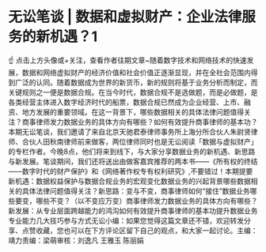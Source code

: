# 无讼笔谈 | 数据和虚拟财产：企业法律服务的新机遇？1

☝ 点击上方头像或+关注，查看作者往期文章~随着数字技术和网络技术的快速发展，数据和网络虚拟财产的经济价值和社会价值正逐渐显现，并在全社会范围内得到广泛的认同。随着数据成为世界的新货币，新的规则将基于业务分析而制定，而关键规则之一便是数据合规。在当今时代，数据合规不是选做题，而是必做题，是各类经营主体进入数字经济时代的船票，数据合规已然成为企业经营、上市、融资、地方发展的重要领域。在这一背景下，哪些数据相关的具体法律问题值得关注？商事律师发力数据业务的具体方向有哪些？如何有效提升商事律师的基本功？本期无讼笔谈，我们邀请了来自北京天驰君泰律师事务所上海分所合伙人朱尉贤律师、合伙人田秋南律师前来做客，两位律师同时也是无讼阅读「数据与虚拟财产」的专栏作者。今晚8点，他们将来到线下，与大家分享数据业务的新机遇、新思路与新发展。笔谈期间，我们还将送出由做客嘉宾推荐的两本书——《所有权的终结——数字时代的财产保护》和《网络著作权专有权利研究》,不要错过！本期提要新机遇：数据权益保护与数据合规业务的宏观变化数据业务的兴起背景哪些数据相关的具体法律问题值得关注？新思路：变与不变，商事律师如何“接住”数据业务哪些要变，哪些不变？（以不变应万变）商事律师发力数据业务的具体方向有哪些？新发展：从专业层面跨越能力的鸿沟如何有效提升商事律师的基本功提升数据业务专业能力几大技巧参与方式无讼小编：如果您觉得这篇文章还不错，欢迎转发分享、点赞收藏，您也可以在下方评论区留下自己的观点，和大家一起讨论。主编：靖力责编：梁萌审核：刘逸凡 王雅玉 陈丽娟

